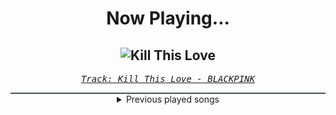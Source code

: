 <div align="center"> 
<h1>Now Playing...</h1>

![Kill This Love](https://i.scdn.co/image/ab67616d00001e02e20e5c366b497518353497b0)
--
_<samp><a href="https://open.spotify.com/track/6hvczQ05jc1yGlp9zhb95V">Track: Kill This Love - BLACKPINK</a></samp>_

<div style="border: 1px #4B5054 solid"></div>
<details>
  <summary>
    Previous played songs
  </summary>
  <table>
    <thead>
      <tr>
        <th>
          Artist
        </th>
        <th>
          Song
        </th>
        <th>
          Link
        </th>
      </tr>
    </thead>
    <tbody>
      <tr><td>BLACKPINK</td><td>Kill This Love</td><td><a href="https://open.spotify.com/track/6hvczQ05jc1yGlp9zhb95V">https://open.spotify.com/track/6hvczQ05jc1yGlp9zhb95V</a></td></tr><tr><td>Disturbed</td><td>Another Way to Die</td><td><a href="https://open.spotify.com/track/3EZAnO8lnPCBCcJcwAZbEB">https://open.spotify.com/track/3EZAnO8lnPCBCcJcwAZbEB</a></td></tr><tr><td>Chaosbay</td><td>THE WAY TO HELL</td><td><a href="https://open.spotify.com/track/4Iw9bevTVZ1crmcjmvVqOo">https://open.spotify.com/track/4Iw9bevTVZ1crmcjmvVqOo</a></td></tr><tr><td>David Guetta</td><td>Who's That Chick? (feat. Rihanna)</td><td><a href="https://open.spotify.com/track/7e1h7rqNB0BBC2fUuWEEFe">https://open.spotify.com/track/7e1h7rqNB0BBC2fUuWEEFe</a></td></tr><tr><td>CORPSE</td><td>Cat Girls Are Ruining My Life!</td><td><a href="https://open.spotify.com/track/4SPBwOTXgku4QvmRtMEGfW">https://open.spotify.com/track/4SPBwOTXgku4QvmRtMEGfW</a></td></tr><tr><td>Lady Gaga</td><td>Bad Romance</td><td><a href="https://open.spotify.com/track/4x3XzqDLZbRF7Ap6MIaJ9a">https://open.spotify.com/track/4x3XzqDLZbRF7Ap6MIaJ9a</a></td></tr><tr><td>Righteous Vendetta</td><td>Deathwish</td><td><a href="https://open.spotify.com/track/4ICcCieE9ptD4BT9FrqOec">https://open.spotify.com/track/4ICcCieE9ptD4BT9FrqOec</a></td></tr><tr><td>THRILLMANE</td><td>MYSTERY MURDER (OUTRO)</td><td><a href="https://open.spotify.com/track/66h5p7VakeDNnANuxDlwu8">https://open.spotify.com/track/66h5p7VakeDNnANuxDlwu8</a></td></tr><tr><td>SAOTOMAMORE</td><td>PSYCHOSOCIAL</td><td><a href="https://open.spotify.com/track/4OwkTemlO9K4PNkM4TplG3">https://open.spotify.com/track/4OwkTemlO9K4PNkM4TplG3</a></td></tr><tr><td>MAXPVNK</td><td>FURY!</td><td><a href="https://open.spotify.com/track/3C9ABxT2MTpkMXgU11BuRZ">https://open.spotify.com/track/3C9ABxT2MTpkMXgU11BuRZ</a></td></tr><tr><td>yvngust</td><td>MIRAGE</td><td><a href="https://open.spotify.com/track/0qrE5wIZbBt5aasuy8i4Qk">https://open.spotify.com/track/0qrE5wIZbBt5aasuy8i4Qk</a></td></tr><tr><td>Inverted</td><td>ANXIETY</td><td><a href="https://open.spotify.com/track/7kV017OeNIlddRnxTsAZYO">https://open.spotify.com/track/7kV017OeNIlddRnxTsAZYO</a></td></tr><tr><td>AKIRVTXNSHI</td><td>Violence</td><td><a href="https://open.spotify.com/track/0ggc8SgiaYE1a1LS85o34u">https://open.spotify.com/track/0ggc8SgiaYE1a1LS85o34u</a></td></tr><tr><td>X-WAYNE</td><td>WARRIOR</td><td><a href="https://open.spotify.com/track/2Zn8O0PdShyuMOU4ebQT8K">https://open.spotify.com/track/2Zn8O0PdShyuMOU4ebQT8K</a></td></tr><tr><td>SHIPU</td><td>HELLFIRE</td><td><a href="https://open.spotify.com/track/684s9R3DOOSkh8rCMcTYXp">https://open.spotify.com/track/684s9R3DOOSkh8rCMcTYXp</a></td></tr><tr><td>ONYXFLVRE</td><td>DARK VOID (rock version)</td><td><a href="https://open.spotify.com/track/3ZmWdl9tNzTaIUWTJJo7GY">https://open.spotify.com/track/3ZmWdl9tNzTaIUWTJJo7GY</a></td></tr><tr><td>AKIRVTXNSHI</td><td>Affection</td><td><a href="https://open.spotify.com/track/2VlcLKgfLFRZP4loFvIZm7">https://open.spotify.com/track/2VlcLKgfLFRZP4loFvIZm7</a></td></tr><tr><td>xngelbxss.</td><td>Deadline</td><td><a href="https://open.spotify.com/track/47sanmsBcw63ExczSqg6fb">https://open.spotify.com/track/47sanmsBcw63ExczSqg6fb</a></td></tr><tr><td>Unfeared</td><td>Raise of the Dead</td><td><a href="https://open.spotify.com/track/5aFtBWzwbuAVhH9KYjTFGG">https://open.spotify.com/track/5aFtBWzwbuAVhH9KYjTFGG</a></td></tr><tr><td>Unfeared</td><td>Madness</td><td><a href="https://open.spotify.com/track/6imxGFRbQjt7zjIhxbeoxd">https://open.spotify.com/track/6imxGFRbQjt7zjIhxbeoxd</a></td></tr>
    </tbody>
  </table>
</details>

</div>
